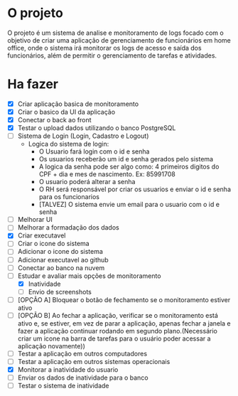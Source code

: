 ﻿# O projeto
O projeto é um sistema de analise e monitoramento de logs focado com o objetivo de criar uma aplicação de gerenciamento de funcionários em home office, onde o sistema irá monitorar os logs de acesso e saída dos funcionários, além de permitir o gerenciamento de tarefas e atividades.

# Ha fazer
- [x] Criar aplicação basica de monitoramento
- [x] Criar o basico da UI da aplicação
- [x] Conectar o back ao front
- [x] Testar o upload dados utilizando o banco PostgreSQL
- [ ] Sistema de Login (Login, Cadastro e Logout)
	- Logica do sistema de login:
		- O Usuario fará login com o id e senha
		- Os usuarios receberão um id e senha gerados pelo sistema
		- A logica da senha pode ser algo como: 4 primeiros digitos do CPF + dia e mes de nascimento. Ex: 85991708
		- O usuario poderá alterar a senha
		- O RH será responsável por criar os usuarios e enviar o id e senha para os funcionarios
		- [TALVEZ] O sistema envie um email para o usuario com o id e senha
- [ ] Melhorar UI
- [ ] Melhorar a formadação dos dados
- [x] Criar executavel <!-- C:source\repos\TCC_WPF\TCC_WPF\bin\Release\net8.0-windows -->
- [ ] Criar o icone do sistema
- [ ] Adicionar o icone do sistema
- [ ] Adicionar executavel ao github
- [ ] Conectar ao banco na nuvem
- [ ] Estudar e avaliar mais opções de monitoramento
	- [x] Inatividade
	- [ ] Envio de screenshots
- [ ] [OPÇÃO A] Bloquear o botão de fechamento se o monitoramento estiver ativo
- [ ] [OPÇÃO B] Ao fechar a aplicação, verificar se o monitoramento está ativo e, se estiver, em vez de parar a aplicação, apenas fechar a janela e fazer a aplicação continuar rodando em segundo plano.(Necessário criar um icone na barra de tarefas para o usuário poder acessar a aplicação novamente))
- [ ] Testar a aplicação em outros computadores
- [ ] Testar a aplicação em outros sistemas operacionais
- [x] Monitorar a inatividade do usuario
- [ ] Enviar os dados de inatividade para o banco
- [ ] Testar o sistema de inatividade